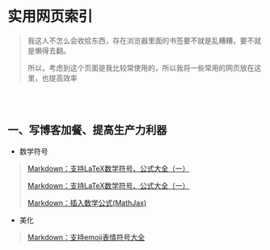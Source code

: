 # 实用网页索引



>我这人不怎么会收拾东西，存在浏览器里面的书签要不就是乱糟糟，要不就是懒得去翻。
>
>所以，考虑到这个页面是我比较常使用的，所以我将一些常用的网页放在这里，也提高效率

<br>

<br>

## 一、写博客加餐、提高生产力利器

* 数学符号

>[Markdown：支持LaTeX数学符号、公式大全（一）](https://blog.csdn.net/weixin_43159148/article/details/88621318)
>
>[Markdown：支持LaTeX数学符号、公式大全（一）](https://blog.csdn.net/weixin_43159148/article/details/88623751)
>
>[Markdown：插入数学公式(MathJax)](https://www.jianshu.com/p/a0aa94ef8ab2)



* 美化

> [Markdown：支持emoji表情符号大全](http://www.luyixian.cn/news_show_5616.aspx)